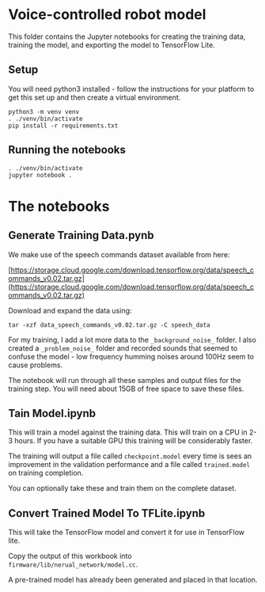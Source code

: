 # Voice-controlled robot model

This folder contains the Jupyter notebooks for creating the training data, training the model, and exporting the model to TensorFlow Lite.

## Setup

You will need python3 installed - follow the instructions for your platform to get this set up and then create a virtual environment.

```
python3 -m venv venv
. ./venv/bin/activate
pip install -r requirements.txt
```

## Running the notebooks

```
. ./venv/bin/activate
jupyter notebook .
```

# The notebooks

## Generate Training Data.pynb

We make use of the speech commands dataset available from here:

[https://storage.cloud.google.com/download.tensorflow.org/data/speech_commands_v0.02.tar.gz](https://storage.cloud.google.com/download.tensorflow.org/data/speech_commands_v0.02.tar.gz)

Download and expand the data using:

```
tar -xzf data_speech_commands_v0.02.tar.gz -C speech_data
```

For my training, I add a lot more data to the `_background_noise_` folder. I also created a `_problem_noise_` folder and recorded sounds that seemed to confuse the model - low frequency humming noises around 100Hz seem to cause problems.

The notebook will run through all these samples and output files for the training step. You will need about 15GB of free space to save these files.

## Tain Model.ipynb

This will train a model against the training data. This will train on a CPU in 2-3 hours. If you have a suitable GPU this training will be considerably faster.

The training will output a file called `checkpoint.model` every time is sees an improvement in the validation performance and a file called `trained.model` on training completion.

You can optionally take these and train them on the complete dataset.

## Convert Trained Model To TFLite.ipynb

This will take the TensorFlow model and convert it for use in TensorFlow lite.

Copy the output of this workbook into `firmware/lib/nerual_network/model.cc`.

A pre-trained model has already been generated and placed in that location.
